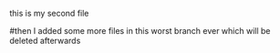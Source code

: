this is my second file

#then I added some more files in this worst branch ever which will be deleted afterwards 
